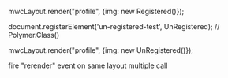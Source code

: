 mwcLayout.render("profile", {img: new Registered()});

document.registerElement('un-registered-test', UnRegistered); // Polymer.Class()

mwcLayout.render("profile", {img: new UnRegistered()});

fire "rerender" event on same layout multiple call
